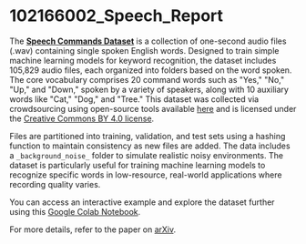 # 102166002_Speech_Report
The **[Speech Commands Dataset](http://download.tensorflow.org/data/speech_commands_v0.02.tar.gz)** is a collection of one-second audio files (.wav) containing single spoken English words. Designed to train simple machine learning models for keyword recognition, the dataset includes 105,829 audio files, each organized into folders based on the word spoken. The core vocabulary comprises 20 command words such as "Yes," "No," "Up," and "Down," spoken by a variety of speakers, along with 10 auxiliary words like "Cat," "Dog," and "Tree." This dataset was collected via crowdsourcing using open-source tools available [here](https://aiyprojects.withgoogle.com/open_speech_recording) and is licensed under the [Creative Commons BY 4.0 license](https://creativecommons.org/licenses/by/4.0/).

Files are partitioned into training, validation, and test sets using a hashing function to maintain consistency as new files are added. The data includes a `_background_noise_` folder to simulate realistic noisy environments. The dataset is particularly useful for training machine learning models to recognize specific words in low-resource, real-world applications where recording quality varies.

You can access an interactive example and explore the dataset further using this [Google Colab Notebook](https://colab.research.google.com/drive/1HQETNtmnjnFx94deACCVYfQH7zl7STf9?usp=sharing).

For more details, refer to the paper on [arXiv](https://arxiv.org/abs/1804.03209).
